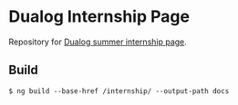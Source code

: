 # Dualog Internship Page
Repository for [Dualog summer internship page](dualog.github.io/internship/).


## Build
```$ ng build --base-href /internship/ --output-path docs```